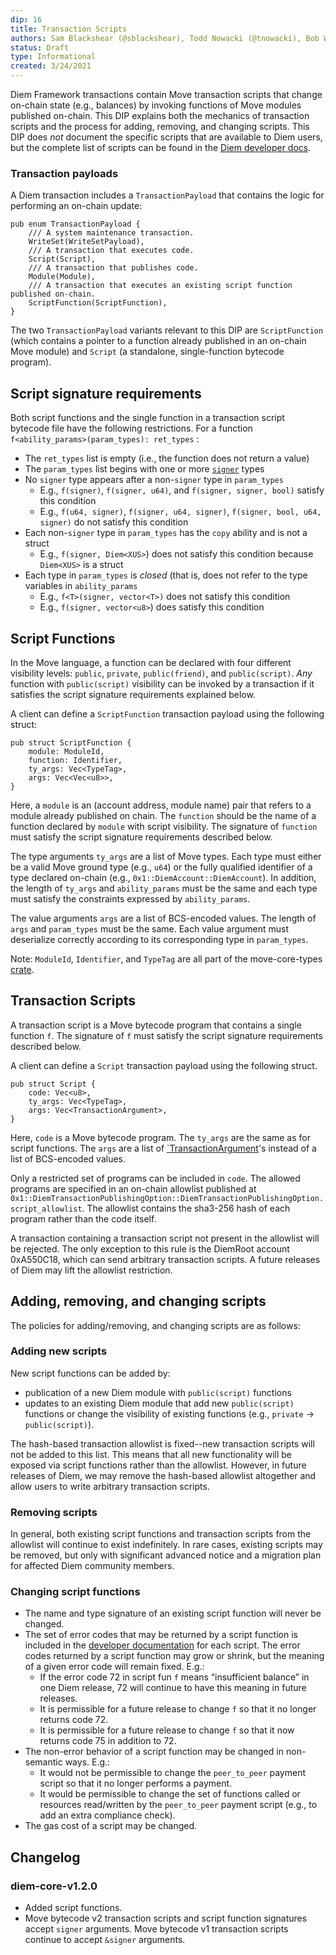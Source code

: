 ```yaml
---
dip: 16
title: Transaction Scripts
authors: Sam Blackshear (@sblackshear), Todd Nowacki (@tnowacki), Bob Wilson (@bob-wilson)
status: Draft
type: Informational
created: 3/24/2021
---
```


Diem Framework transactions contain Move transaction scripts that change on-chain state (e.g., balances) by invoking functions of Move modules published on-chain. This DIP explains both the mechanics of transaction scripts and the process for adding, removing, and changing scripts. This DIP does *not* document the specific scripts that are available to Diem users, but the complete list of scripts can be found in the [Diem developer docs](https://github.com/diem/diem/blob/main/language/diem-framework/releases/artifacts/current/docs/scripts/script_documentation.md).

### Transaction payloads

A Diem transaction includes a `TransactionPayload` that contains the logic for performing an on-chain update:

```
pub enum TransactionPayload {
    /// A system maintenance transaction.
    WriteSet(WriteSetPayload),
    /// A transaction that executes code.
    Script(Script),
    /// A transaction that publishes code.
    Module(Module),
    /// A transaction that executes an existing script function published on-chain.
    ScriptFunction(ScriptFunction),
}
```

The two `TransactionPayload` variants relevant to this DIP are `ScriptFunction` (which contains a pointer to a function already published in an on-chain Move module) and `Script` (a standalone, single-function bytecode program).

## Script signature requirements

Both script functions and the single function in a transaction script bytecode file have the following restrictions. For a function` f<ability_params>(param_types): ret_types` :

* The `ret_types` list is empty (i.e., the function does not return a value)
* The `param_types` list begins with one or more [`signer`](https://developers.diem.com/main/docs/move-primitives-signer) types
* No `signer` type appears after a non-`signer` type in `param_types`
    * E.g., `f(signer)`, `f(signer, u64)`, and `f(signer, signer, bool)` satisfy this condition
    * E.g., `f(u64, signer)`, `f(signer, u64, signer)`, `f(signer, bool, u64, signer)` do not satisfy this condition
* Each non-`signer` type in `param_types` has the `copy` ability and is not a struct
    * E.g., `f(signer, Diem<XUS>`) does not satisfy this condition because `Diem<XUS>` is a struct
* Each type in `param_types` is *closed* (that is, does not refer to the type variables in `ability_params`
    * E.g., `f<T>(signer, vector<T>)` does not satisfy this condition
    * E.g., `f(signer, vector<u8>`) does satisfy this condition

## Script Functions

In the Move language, a function can be declared with four different visibility levels: `public`, `private`, `public(friend)`, and `public(script)`. *Any* function with `public(script)` visibility can be invoked by a transaction if it satisfies the script signature requirements explained below.

A client can define a `ScriptFunction` transaction payload using the following struct:

```
pub struct ScriptFunction {
    module: ModuleId,
    function: Identifier,
    ty_args: Vec<TypeTag>,
    args: Vec<Vec<u8>>,
}
```

Here, a `module` is an (account address, module name) pair that refers to a module already published on chain. The `function` should be the name of a function declared by `module` with script visibility. The signature of `function` must satisfy the script signature requirements described below.

The type arguments `ty_args` are a list of Move types. Each type must either be a valid Move ground type (e.g., `u64`) or the fully qualified identifier of a type declared on-chain (e.g., `0x1::DiemAccount::DiemAccount`). In addition, the length of `ty_args` and `ability_params` must be the same and each type must satisfy the constraints expressed by `ability_params`.

The value arguments `args` are a list of BCS-encoded values. The length of `args` and `param_types` must be the same. Each value argument must deserialize correctly according to its corresponding type in `param_types`.

Note: `ModuleId`, `Identifier`, and `TypeTag` are all part of the move-core-types [crate](https://github.com/diem/diem/tree/main/language/move-core/types/src).

## Transaction Scripts

A transaction script is a Move bytecode program that contains a single function `f`. The signature of `f` must satisfy the script signature requirements described below.

A client can define a `Script` transaction payload using the following struct.

```
pub struct Script {
    code: Vec<u8>,
    ty_args: Vec<TypeTag>,
    args: Vec<TransactionArgument>,
}
```

Here, `code` is a Move bytecode program. The `ty_args` are the same as for script functions. The `args` are a list of [`TransactionArgument](https://github.com/diem/diem/blob/main/language/move-core/types/src/transaction_argument.rs)'s instead of a list of BCS-encoded values.

Only a restricted set of programs can be included in `code`. The allowed programs are specified in an on-chain allowlist published at `0x1::DiemTransactionPublishingOption::DiemTransactionPublishingOption.script_allowlist`. The allowlist contains the sha3-256 hash of each program rather than the code itself.

A transaction containing a transaction script not present in the allowlist will be rejected. The only exception to this rule is the DiemRoot account 0xA550C18, which can send arbitrary transaction scripts. A future releases of Diem may lift the allowlist restriction.

## Adding, removing, and changing scripts

The policies for adding/removing, and changing scripts are as follows:

### Adding new scripts

New script functions can be added by:

* publication of a new Diem module with `public(script)` functions
* updates to an existing Diem module that add new `public(script)` functions or change the visibility of existing functions (e.g., `private` → `public(script)`).

The hash-based transaction allowlist is fixed--new transaction scripts will not be added to this list. This means that all new functionality will be exposed via script functions rather than the allowlist. However, in future releases of Diem, we may remove the hash-based allowlist altogether and allow users to write arbitrary transaction scripts.

### Removing scripts

In general, both existing script functions and transaction scripts from the allowlist will continue to exist indefinitely. In rare cases, existing scripts may be removed, but only with significant advanced notice and a migration plan for affected Diem community members.

### Changing script functions

* The name and type signature of an existing script function will never be changed.
* The set of error codes that may be returned by a script function is included in the [developer documentation](https://github.com/diem/diem/blob/main/language/diem-framework/releases/artifacts/current/docs/scripts/script_documentation.md) for each script. The error codes returned by a script function may grow or shrink, but the meaning of a given error code will remain fixed. E.g.:
    *  If the error code 72 in script fun `f` means “insufficient balance” in one Diem release, 72 will continue to have this meaning in future releases.
    * It is permissible for a future release to change `f` so that it no longer returns code 72.
    * It is permissible for a future release to change `f` so that it now returns code 75 in addition to 72.
* The non-error behavior of a script function may be changed in non-semantic ways. E.g.:
    * It would not be permissible to change the `peer_to_peer` payment script so that it no longer performs a payment.
    * It would be permissible to change the set of functions called or resources read/written by the `peer_to_peer` payment script (e.g., to add an extra compliance check).
* The gas cost of a script may be changed.

## Changelog

### diem-core-v1.2.0
* Added script functions.
* Move bytecode v2 transaction scripts and script function signatures accept `signer` arguments. Move bytecode v1 transaction scripts continue to accept `&signer` arguments.
